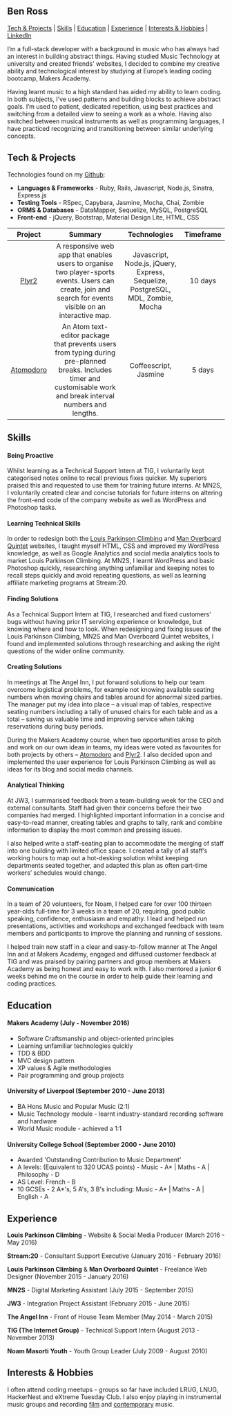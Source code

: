 ## Ben Ross

[Tech & Projects](#tech--projects) | [Skills](#skills) | [Education](#education) | [Experience](#experience) | [Interests & Hobbies](#interests--hobbies) | [LinkedIn](https://uk.linkedin.com/in/benjaminjackross)

I’m a full-stack developer with a background in music who has always had an interest in building abstract things. Having studied Music Technology at university and created friends' websites, I decided to combine my creative ability and technological interest by studying at Europe’s leading coding bootcamp, Makers Academy.

Having learnt music to a high standard has aided my ability to learn coding. In both subjects, I’ve used patterns and building blocks to achieve abstract goals. I’m used to patient, dedicated repetition, using best practices and switching from a detailed view to seeing a work as a whole. Having also switched between musical instruments as well as programming languages, I have practiced recognizing and transitioning between similar underlying concepts.

## Tech & Projects

Technologies found on my [Github](https://github.com/BenRoss92/):

- **Languages & Frameworks** -  Ruby, Rails, Javascript, Node.js, Sinatra, Express.js
- **Testing Tools** - RSpec, Capybara, Jasmine, Mocha, Chai, Zombie
- **ORMS & Databases** - DataMapper, Sequelize, MySQL, PostgreSQL
- **Front-end** - jQuery, Bootstrap, Material Design Lite, HTML, CSS

| Project | Summary | Technologies | Timeframe |
| :-------------: |:-------------:| :-----:| :---:
| [Plyr2](https://github.com/BenRoss92/plyr2) | A responsive web app that enables users to organise two player-sports events. Users can create, join and search for events visible on an interactive map. | Javascript, Node.js, jQuery, Express, Sequelize, PostgreSQL, MDL, Zombie, Mocha | 10 days |
| [Atomodoro](https://github.com/BenRoss92/Atomodoro) | An Atom text-editor package that prevents users from typing during pre-planned breaks. Includes timer and customisable work and break interval numbers and lengths. | Coffeescript, Jasmine | 5 days |

## Skills

#### Being Proactive

Whilst learning as a Technical Support Intern at TIG, I voluntarily kept categorised notes online to recall previous fixes quicker. My superiors praised this and requested to use them for training future interns. At MN2S, I voluntarily created clear and concise tutorials for future interns on altering the front-end code of the company website as well as WordPress and Photoshop tasks.

#### Learning Technical Skills

In order to redesign both the [Louis Parkinson Climbing](http://louisparkinsonclimbing.co.uk/) and [Man Overboard Quintet](http://manoverboardswing.co.uk/) websites, I taught myself HTML, CSS and improved my WordPress knowledge, as well as Google Analytics and social media analytics tools to market Louis Parkinson Climbing. At MN2S, I learnt WordPress and basic Photoshop quickly, researching anything unfamiliar and keeping notes to recall steps quickly and avoid repeating questions, as well as learning affiliate marketing programs at Stream:20.

#### Finding Solutions

As a Technical Support Intern at TIG, I researched and fixed customers’ bugs without having prior IT servicing experience or knowledge, but knowing where and how to look. When redesigning and fixing issues of the Louis Parkinson Climbing, MN2S and Man Overboard Quintet websites, I found and implemented solutions through researching and asking the right questions of the wider online community.

#### Creating Solutions

In meetings at The Angel Inn, I put forward solutions to help our team overcome logistical problems, for example not knowing available seating numbers when moving chairs and tables around for abnormal sized parties. The manager put my idea into place – a visual map of tables, respective seating numbers including a tally of unused chairs for each table and as a total – saving us valuable time and improving service when taking reservations during busy periods.

During the Makers Academy course, when two opportunities arose to pitch and work on our own ideas in teams, my ideas were voted as favourites for both projects by others – [Atomodoro](https://github.com/BenRoss92/Atomodoro) and [Plyr2](https://github.com/BenRoss92/plyr2). I also decided upon and implemented the user experience for Louis Parkinson Climbing as well as ideas for its blog and social media channels.

#### Analytical Thinking

At JW3, I summarised feedback from a team-building week for the CEO and external consultants. Staff had given their concerns before their two companies had merged. I highlighted important information in a concise and easy-to-read manner, creating tables and graphs to tally, rank and combine information to display the most common and pressing issues.

I also helped write a staff-seating plan to accommodate the merging of staff into one building with limited office space. I created a tally of all staff’s working hours to map out a hot-desking solution whilst keeping departments seated together, and adapted this plan as often part-time workers’ schedules would change.

#### Communication

In a team of 20 volunteers, for Noam, I helped care for over 100 thirteen year-olds full-time for 3 weeks in a team of 20, requiring, good public speaking, confidence, enthusiasm and empathy. I lead and helped run presentations, activities and workshops and exchanged feedback with team members and participants to improve the planning and running of sessions.

I helped train new staff in a clear and easy-to-follow manner at The Angel Inn and at Makers Academy, engaged and diffused customer feedback at TIG and was praised by pairing partners and group members at Makers Academy as being honest and easy to work with. I also mentored a junior 6 weeks behind me on the course in order to help guide their learning and coding practices.

## Education

#### Makers Academy (July - November 2016)

- Software Craftsmanship and object-oriented principles
- Learning unfamiliar technologies quickly
- TDD & BDD
- MVC design pattern
- XP values & Agile methodologies
- Pair programming and group projects

#### University of Liverpool (September 2010 - June 2013)

- BA Hons Music and Popular Music (2:1)
- Music Technology module - learnt industry-standard recording software and hardware
- World Music module - achieved a 1:1

#### University College School (September 2000 - June 2010)

- Awarded 'Outstanding Contribution to Music Department'
- A levels: (Equivalent to 320 UCAS points) -
 Music - A\* | Maths - A | Philosophy - D
- AS Level: French - B
- 10 GCSEs - 2 A\*'s, 5 A's, 3 B's including:
Music - A\* | Maths - A | English - A

## Experience

**Louis Parkinson Climbing** - Website & Social Media Producer (March 2016 - May 2016)

**Stream:20** - Consultant Support Executive (January 2016 - February 2016)

**Louis Parkinson Climbing** & **Man Overboard Quintet** - Freelance Web Designer (November 2015 - January 2016)

**MN2S** - Digital Marketing Assistant (July 2015 - September 2015)

**JW3** - Integration Project Assistant (February 2015 - June 2015)

**The Angel Inn** - Front of House Team Member (May 2014 - March 2015)

**TIG (The Internet Group)** - Technical Support Intern (August 2013 - November 2013)

**Noam Masorti Youth** - Youth Group Leader (July 2009 - August 2010)

## Interests & Hobbies

I often attend coding meetups - groups so far have included LRUG, LNUG, HackerNest and eXtreme Tuesday Club. I also enjoy playing in instrumental music groups and recording
[film](https://www.youtube.com/user/BenRoss92/videos?live_view=500&sort=dd&view=0&flow=list)
 and [contemporary](https://soundcloud.com/ben-ross-92) music.
